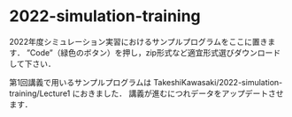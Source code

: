 # 2022-simulation-training
2022年度シミュレーション実習におけるサンプルプログラムをここに置きます．
”Code”（緑色のボタン）を押し，zip形式など適宜形式選びダウンロードして下さい．

第1回講義で用いるサンプルプログラムは
TakeshiKawasaki/2022-simulation-training/Lecture1
におきました．
講義が進むにつれデータをアップデートさせます．
